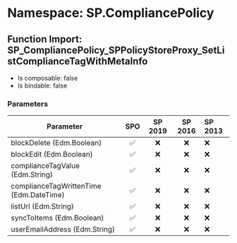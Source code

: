 # Namespace: SP.CompliancePolicy

## Function Import: SP_CompliancePolicy_SPPolicyStoreProxy_SetListComplianceTagWithMetaInfo

- Is composable: false
- Is bindable: false

### Parameters

Parameter | SPO | SP 2019 | SP 2016 | SP 2013
----------|:---:|:-------:|:-------:|:-------
blockDelete (Edm.Boolean) | ✅ | ❌ | ❌ | ❌
blockEdit (Edm.Boolean) | ✅ | ❌ | ❌ | ❌
complianceTagValue (Edm.String) | ✅ | ❌ | ❌ | ❌
complianceTagWrittenTime (Edm.DateTime) | ✅ | ❌ | ❌ | ❌
listUrl (Edm.String) | ✅ | ❌ | ❌ | ❌
syncToItems (Edm.Boolean) | ✅ | ❌ | ❌ | ❌
userEmailAddress (Edm.String) | ✅ | ❌ | ❌ | ❌